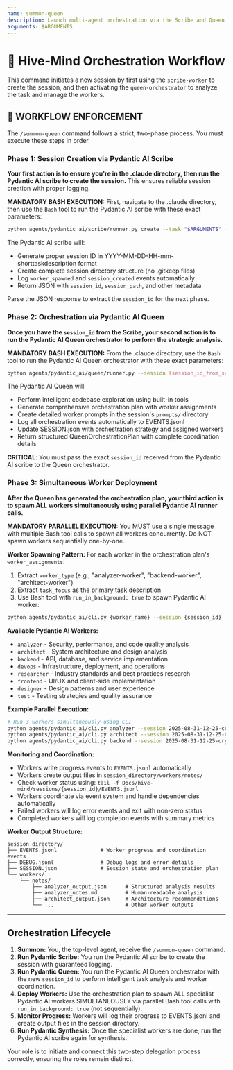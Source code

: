 ```yaml
---
name: summon-queen
description: Launch multi-agent orchestration via the Scribe and Queen agents.
arguments: $ARGUMENTS
---
```


# 👑 Hive-Mind Orchestration Workflow

This command initiates a new session by first using the `scribe-worker` to create the session, and then activating the `queen-orchestrator` to analyze the task and manage the workers.

## 🚨 WORKFLOW ENFORCEMENT

The `/summon-queen` command follows a strict, two-phase process. You must execute these steps in order.

### Phase 1: Session Creation via Pydantic AI Scribe

**Your first action is to ensure you're in the .claude directory, then run the Pydantic AI scribe to create the session.** This ensures reliable session creation with proper logging.

**MANDATORY BASH EXECUTION:**
First, navigate to the .claude directory, then use the `Bash` tool to run the Pydantic AI scribe with these exact parameters:

```bash
python agents/pydantic_ai/scribe/runner.py create --task "$ARGUMENTS" --model openai:gpt-5-mini
```

The Pydantic AI scribe will:

- Generate proper session ID in YYYY-MM-DD-HH-mm-shorttaskdescription format
- Create complete session directory structure (no .gitkeep files)
- Log `worker_spawned` and `session_created` events automatically
- Return JSON with `session_id`, `session_path`, and other metadata

Parse the JSON response to extract the `session_id` for the next phase.

### Phase 2: Orchestration via Pydantic AI Queen

**Once you have the `session_id` from the Scribe, your second action is to run the Pydantic AI Queen orchestrator to perform the strategic analysis.**

**MANDATORY BASH EXECUTION:**
From the .claude directory, use the `Bash` tool to run the Pydantic AI Queen orchestrator with these exact parameters:

```bash
python agents/pydantic_ai/queen/runner.py --session [session_id_from_scribe] --task "$ARGUMENTS" --model openai:o3-mini
```

The Pydantic AI Queen will:

- Perform intelligent codebase exploration using built-in tools
- Generate comprehensive orchestration plan with worker assignments
- Create detailed worker prompts in the session's `prompts/` directory
- Log all orchestration events automatically to EVENTS.jsonl
- Update SESSION.json with orchestration strategy and assigned workers
- Return structured QueenOrchestrationPlan with complete coordination details

**CRITICAL**: You must pass the exact `session_id` received from the Pydantic AI scribe to the Queen orchestrator.

### Phase 3: Simultaneous Worker Deployment

**After the Queen has generated the orchestration plan, your third action is to spawn ALL workers simultaneously using parallel Pydantic AI runner calls.**

**MANDATORY PARALLEL EXECUTION:**
You MUST use a single message with multiple Bash tool calls to spawn all workers concurrently. Do NOT spawn workers sequentially one-by-one.

**Worker Spawning Pattern:**
For each worker in the orchestration plan's `worker_assignments`:
1. Extract `worker_type` (e.g., "analyzer-worker", "backend-worker", "architect-worker") 
2. Extract `task_focus` as the primary task description
3. Use Bash tool with `run_in_background: true` to spawn Pydantic AI worker:

```bash
python agents/pydantic_ai/cli.py {worker_name} --session {session_id} --task "{task_focus}" --model openai:gpt-5
```

**Available Pydantic AI Workers:**
- `analyzer` - Security, performance, and code quality analysis
- `architect` - System architecture and design analysis  
- `backend` - API, database, and service implementation
- `devops` - Infrastructure, deployment, and operations
- `researcher` - Industry standards and best practices research
- `frontend` - UI/UX and client-side implementation
- `designer` - Design patterns and user experience
- `test` - Testing strategies and quality assurance

**Example Parallel Execution:**
```bash
# Run 3 workers simultaneously using CLI
python agents/pydantic_ai/cli.py analyzer --session 2025-08-31-12-25-crypto-data-analysis --task "Security and Performance Assessment" --model openai:gpt-5 &
python agents/pydantic_ai/cli.py architect --session 2025-08-31-12-25-crypto-data-analysis --task "System Architecture Review" --model openai:gpt-5 &  
python agents/pydantic_ai/cli.py backend --session 2025-08-31-12-25-crypto-data-analysis --task "Implementation Analysis" --model openai:gpt-5 &
```

**Monitoring and Coordination:**
- Workers write progress events to `EVENTS.jsonl` automatically
- Workers create output files in `session_directory/workers/notes/`
- Check worker status using: `tail -f Docs/hive-mind/sessions/{session_id}/EVENTS.jsonl`
- Workers coordinate via event system and handle dependencies automatically
- Failed workers will log error events and exit with non-zero status
- Completed workers will log completion events with summary metrics

**Worker Output Structure:**
```
session_directory/
├── EVENTS.jsonl              # Worker progress and coordination events
├── DEBUG.jsonl               # Debug logs and error details  
├── SESSION.json              # Session state and orchestration plan
└── workers/
    └── notes/
        ├── analyzer_output.json      # Structured analysis results
        ├── analyzer_notes.md         # Human-readable analysis
        ├── architect_output.json     # Architecture recommendations
        └── ...                       # Other worker outputs
```

---

## Orchestration Lifecycle

1.  **Summon:** You, the top-level agent, receive the `/summon-queen` command.
2.  **Run Pydantic Scribe:** You run the Pydantic AI scribe to create the session with guaranteed logging.
3.  **Run Pydantic Queen:** You run the Pydantic AI Queen orchestrator with the new `session_id` to perform intelligent task analysis and worker coordination.
4.  **Deploy Workers:** Use the orchestration plan to spawn ALL specialist Pydantic AI workers SIMULTANEOUSLY via parallel Bash tool calls with `run_in_background: true` (not sequentially).
5.  **Monitor Progress:** Workers will log their progress to EVENTS.jsonl and create output files in the session directory.
6.  **Run Pydantic Synthesis:** Once the specialist workers are done, run the Pydantic AI scribe again for synthesis.

Your role is to initiate and connect this two-step delegation process correctly, ensuring the roles remain distinct.
